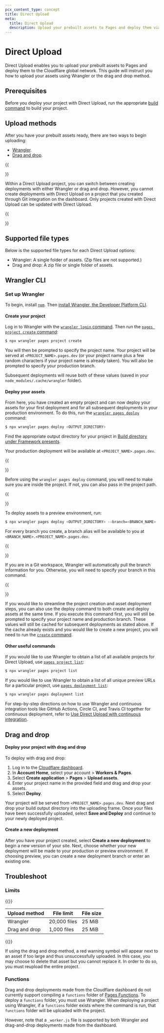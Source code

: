 ```yaml
---
pcx_content_type: concept
title: Direct Upload
meta:
  title: Direct Upload
  description: Upload your prebuilt assets to Pages and deploy them via the Wrangler CLI or the Cloudflare dashboard.
---
```


# Direct Upload

Direct Upload enables you to upload your prebuilt assets to Pages and deploy them to the Cloudflare global network. This guide will instruct you how to upload your assets using Wrangler or the drag and drop method.

## Prerequisites

Before you deploy your project with Direct Upload, run the appropriate [build command](/pages/configuration/build-configuration/#framework-presets) to build your project.

## Upload methods

After you have your prebuilt assets ready, there are two ways to begin uploading: 

* [Wrangler](/pages/get-started/direct-upload/#wrangler-cli).
* [Drag and drop](/pages/get-started/direct-upload/#drag-and-drop).

{{<Aside type= "note">}}
  
Within a Direct Upload project, you can switch between creating deployments with either Wrangler or drag and drop. However, you cannot create deployments with Direct Upload on a project that you created through Git integration on the dashboard. Only projects created with Direct Upload can be updated with Direct Upload.

{{</Aside>}}

## Supported file types

Below is the supported file types for each Direct Upload options:
* Wrangler: A single folder of assets. (Zip files are not supported.)
* Drag and drop: A zip file or single folder of assets.

## Wrangler CLI 

### Set up Wrangler

To begin, install [`npm`](https://docs.npmjs.com/getting-started). Then [install Wrangler, the Developer Platform CLI](/workers/wrangler/install-and-update/).

#### Create your project

Log in to Wrangler with the [`wrangler login` command](/workers/wrangler/commands/#login). Then run the [`pages project create` command](/workers/wrangler/commands/#project-create):

```sh
$ npx wrangler pages project create
```

You will then be prompted to specify the project name. Your project will be served at `<PROJECT_NAME>.pages.dev` (or your project name plus a few random characters if your project name is already taken). You will also be prompted to specify your production branch. 

Subsequent deployments will reuse both of these values (saved in your `node_modules/.cache/wrangler` folder).

#### Deploy your assets

From here, you have created an empty project and can now deploy your assets for your first deployment and for all subsequent deployments in your production environment. To do this, run the [`wrangler pages deploy`](/workers/wrangler/commands/#deploy-1) command:

```sh
$ npx wrangler pages deploy <OUTPUT_DIRECTORY>
```

Find the appropriate output directory for your project in [Build directory under Framework presents](/pages/configuration/build-configuration/#framework-presets).

Your production deployment will be available at `<PROJECT_NAME>.pages.dev`.
 
{{<Aside type= "note">}}

Before using the `wrangler pages deploy` command, you will need to make sure you are inside the project. If not, you can also pass in the project path. 

{{</Aside>}}
 
To deploy assets to a preview environment, run: 

```sh
$ npx wrangler pages deploy <OUTPUT_DIRECTORY> --branch=<BRANCH_NAME>
```

For every branch you create, a branch alias will be available to you at `<BRANCH_NAME>.<PROJECT_NAME>.pages.dev`. 

{{<Aside type= "note">}}

If you are in a Git workspace, Wrangler will automatically pull the branch information for you. Otherwise, you will need to specify your branch in this command.

{{</Aside>}}

If you would like to streamline the project creation and asset deployment steps, you can also use the deploy command to both create and deploy assets at the same time. If you execute this command first, you will still be prompted to specify your project name and production branch. These values will still be cached for subsequent deployments as stated above. If the cache already exists and you would like to create a new project, you will need to run the [`create` command](#create-your-project). 

#### Other useful commands

If you would like to use Wrangler to obtain a list of all available projects for Direct Upload, use [`pages project list`](/workers/wrangler/commands/#project-list):

```sh
$ npx wrangler pages project list
```

If you would like to use Wrangler to obtain a list of all unique preview URLs for a particular project, use [`pages deployment list`](/workers/wrangler/commands/#deployment-list):

```sh
$ npx wrangler pages deployment list
```

For step-by-step directions on how to use Wrangler and continuous integration tools like GitHub Actions, Circle CI, and Travis CI together for continuous deployment, refer to [Use Direct Upload with continuous integration](/pages/how-to/use-direct-upload-with-continuous-integration/). 

## Drag and drop

#### Deploy your project with drag and drop

To deploy with drag and drop:

1. Log in to the [Cloudflare dashboard](https://dash.cloudflare.com/login).
2. In **Account Home**, select your account > **Workers & Pages**.
3. Select **Create application** > **Pages** > **Upload assets**.
4. Enter your project name in the provided field and drag and drop your assets.
5. Select **Deploy**.

Your project will be served from `<PROJECT_NAME>.pages.dev`. Next drag and drop your build output directory into the uploading frame. Once your files have been successfully uploaded, select **Save and Deploy** and continue to your newly deployed project. 

#### Create a new deployment

After you have your project created, select **Create a new deployment** to begin a new version of your site. Next, choose whether your new deployment will be made to your production or preview environment. If choosing preview, you can create a new deployment branch or enter an existing one. 

## Troubleshoot

### Limits

{{<table-wrap>}}

| Upload method | File limit   | File size |
| ------------- | ------------ | --------- |
| Wrangler      | 20,000 files | 25 MiB    |
| Drag and drop | 1,000 files  | 25 MiB    |

{{</table-wrap>}}

If using the drag and drop method, a red warning symbol will appear next to an asset if too large and thus unsuccessfully uploaded. In this case, you may choose to delete that asset but you cannot replace it. In order to do so, you must reupload the entire project.

### Functions

Drag and drop deployments made from the Cloudflare dashboard do not currently support compiling a `functions` folder of [Pages Functions](/pages/functions/). To deploy a `functions` folder, you must use Wrangler. When deploying a project using Wrangler, if a `functions` folder exists where the command is run, that `functions` folder will be uploaded with the project.

However, note that a `_worker.js` file is supported by both Wrangler and drag-and-drop deployments made from the dashboard.


